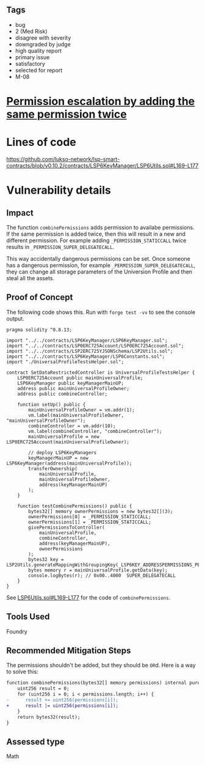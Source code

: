 ## Tags

- bug
- 2 (Med Risk)
- disagree with severity
- downgraded by judge
- high quality report
- primary issue
- satisfactory
- selected for report
- M-08

# [Permission escalation by adding the same permission twice](https://github.com/code-423n4/2023-06-lukso-findings/issues/13) 

# Lines of code

https://github.com/lukso-network/lsp-smart-contracts/blob/v0.10.2/contracts/LSP6KeyManager/LSP6Utils.sol#L169-L177


# Vulnerability details

## Impact
The function `combinePermissions` adds permission to availabe permissions.
If the same permission is added twice, then this will result in a new and different permission.
For example adding `_PERMISSION_STATICCALL` twice results in `_PERMISSION_SUPER_DELEGATECALL`.

This way accidentally dangerous permissions can be set.
Once someone has a dangerous permission, for example `_PERMISSION_SUPER_DELEGATECALL`, they can change all storage parameters of the Universion Profile and then steal all the assets.

## Proof of Concept
The following code shows this. Run with `forge test -vv` to see the console output.

```solidity
pragma solidity ^0.8.13;

import "../../contracts/LSP6KeyManager/LSP6KeyManager.sol";
import "../../contracts/LSP0ERC725Account/LSP0ERC725Account.sol";
import "../../contracts/LSP2ERC725YJSONSchema/LSP2Utils.sol";
import "../../contracts/LSP6KeyManager/LSP6Constants.sol";
import "./UniversalProfileTestsHelper.sol";

contract SetDataRestrictedController is UniversalProfileTestsHelper {
    LSP0ERC725Account public mainUniversalProfile;
    LSP6KeyManager public keyManagerMainUP;
    address public mainUniversalProfileOwner;
    address public combineController;

    function setUp() public {
        mainUniversalProfileOwner = vm.addr(1);
        vm.label(mainUniversalProfileOwner, "mainUniversalProfileOwner");
        combineController = vm.addr(10);
        vm.label(combineController, "combineController");
        mainUniversalProfile = new LSP0ERC725Account(mainUniversalProfileOwner);

        // deploy LSP6KeyManagers
        keyManagerMainUP = new LSP6KeyManager(address(mainUniversalProfile));
        transferOwnership(
            mainUniversalProfile,
            mainUniversalProfileOwner,
            address(keyManagerMainUP)
        );        
    }
    
    function testCombinePermissions() public {       
        bytes32[] memory ownerPermissions = new bytes32[](3);
        ownerPermissions[0] = _PERMISSION_STATICCALL;
        ownerPermissions[1] = _PERMISSION_STATICCALL;
        givePermissionsToController(
            mainUniversalProfile,
            combineController,
            address(keyManagerMainUP),
            ownerPermissions
        );        
        bytes32 key = LSP2Utils.generateMappingWithGroupingKey(_LSP6KEY_ADDRESSPERMISSIONS_PERMISSIONS_PREFIX,bytes20(combineController));
        bytes memory r = mainUniversalProfile.getData(key);
        console.logBytes(r); // 0x00..4000  SUPER_DELEGATECALL
    }
}
```
See [LSP6Utils.sol#L169-L177](https://github.com/lukso-network/lsp-smart-contracts/blob/v0.10.2/contracts/LSP6KeyManager/LSP6Utils.sol#L169-L177) for the code of `combinePermissions`.

## Tools Used
Foundry

## Recommended Mitigation Steps
The permissions shouldn't be added, but they should be `OR`d.
Here is a way to solve this:
```diff
function combinePermissions(bytes32[] memory permissions) internal pure returns (bytes32) {
    uint256 result = 0;
    for (uint256 i = 0; i < permissions.length; i++) {
-      result += uint256(permissions[i]);
+      result |= uint256(permissions[i]);
    }
    return bytes32(result);
}
```



## Assessed type

Math